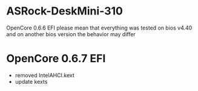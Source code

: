 # ASRock-DeskMini-310
OpenCore 0.6.6 EFI
please mean that everything was tested on bios v4.40 and on another bios version the behavior may differ
# OpenCore 0.6.7 EFI
- removed IntelAHCI.kext
- update kexts 
